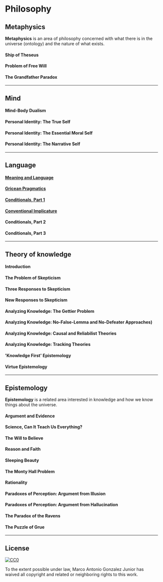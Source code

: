 # Philosophy

## Metaphysics

**Metaphysics** is an area of philosophy concerned with what there is in the universe (ontology) and the nature of what exists. 

#### Ship of Theseus
#### Problem of Free Will
#### The Grandfather Paradox

---
## Mind

#### Mind-Body Dualism
#### Personal Identity: The True Self
#### Personal Identity: The Essential Moral Self
#### Personal Identity: The Narrative Self

---
## Language

#### [Meaning and Language](language/meaning_and_language.md)
#### [Gricean Pragmatics](language/gricean_pragmatics.md)
#### [Conditionals, Part 1](language/conditionals_part_1.md)
#### [Conventional Implicature](language/conventional_implicature.md)
#### Conditionals, Part 2
#### Conditionals, Part 3

---
## Theory of knowledge

#### Introduction
#### The Problem of Skepticism
#### Three Responses to Skepticism
#### New Responses to Skepticism
#### Analyzing Knowledge: The Gettier Problem
#### Analyzing Knowledge: No-False-Lemma and No-Defeater Approaches)
#### Analyzing Knowledge: Causal and Reliabilist Theories
#### Analyzing Knowledge: Tracking Theories
#### 'Knowledge First' Epistemology
#### Virtue Epistemology

---
## Epistemology

**Epistemology** is a related area interested in knowledge and how we know things about the universe.

#### Argument and Evidence
#### Science, Can It Teach Us Everything?
#### The Will to Believe
#### Reason and Faith
#### Sleeping Beauty
#### The Monty Hall Problem
#### Rationality
#### Paradoxes of Perception: Argument from Illusion
#### Paradoxes of Perception: Argument from Hallucination
#### The Paradox of the Ravens
#### The Puzzle of Grue

---
## License

[![CC0](http://mirrors.creativecommons.org/presskit/buttons/88x31/svg/cc-zero.svg)](http://creativecommons.org/publicdomain/zero/1.0)

To the extent possible under law, Marco Antonio Gonzalez Junior has waived all copyright and
related or neighboring rights to this work.
